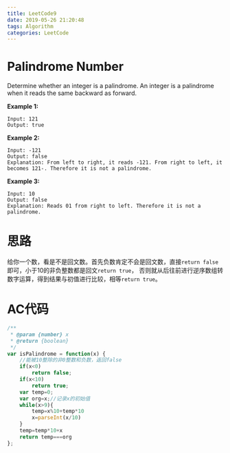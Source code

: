 ```yaml
---
title: LeetCode9
date: 2019-05-26 21:20:48
tags: Algorithm
categories: LeetCode
---
```


# Palindrome Number

Determine whether an integer is a palindrome. An integer is a palindrome when it reads the same backward as forward.

**Example 1:**

```
Input: 121
Output: true
```

**Example 2:**

```
Input: -121
Output: false
Explanation: From left to right, it reads -121. From right to left, it becomes 121-. Therefore it is not a palindrome.
```

**Example 3:**

```
Input: 10
Output: false
Explanation: Reads 01 from right to left. Therefore it is not a palindrome.
```

# 思路

给你一个数，看是不是回文数。首先负数肯定不会是回文数，直接`return false`即可，小于10的非负整数都是回文`return true`， 否则就从后往前进行逆序数组转数字运算，得到结果与初值进行比较，相等`return true`。

# AC代码

```javascript
/**
 * @param {number} x
 * @return {boolean}
 */
var isPalindrome = function(x) {
    //能被10整除的非0整数和负数，返回false
    if(x<0) 
        return false;
    if(x<10) 
        return true;
    var temp=0;
    var org=x;//记录x的初始值
    while(x>9){
        temp=x%10+temp*10
        x=parseInt(x/10)
    }
    temp=temp*10+x
    return temp===org
};
```

